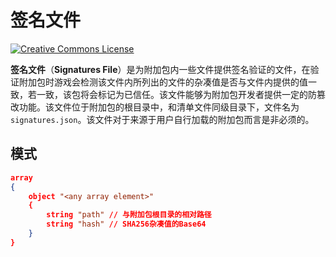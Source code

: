 # 签名文件

<a rel="license" href="http://creativecommons.org/licenses/by-nc-sa/4.0/"><img alt="Creative Commons License" style="border-width:0" src="https://mirrors.creativecommons.org/presskit/buttons/80x15/svg/by-nc-sa.svg" /></a>

**签名文件**（**Signatures File**）是为附加包内一些文件提供签名验证的文件，在验证附加包时游戏会检测该文件内所列出的文件的杂凑值是否与文件内提供的值一致，若一致，该包将会标记为已信任。该文件能够为附加包开发者提供一定的防篡改功能。该文件位于附加包的根目录中，和清单文件同级目录下，文件名为`signatures.json`。该文件对于来源于用户自行加载的附加包而言是非必须的。

## 模式

```json
array
{
    object "<any array element>"
    {
        string "path" // 与附加包根目录的相对路径
        string "hash" // SHA256杂凑值的Base64
    }
}
```
